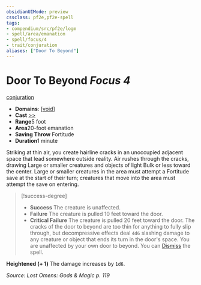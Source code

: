 ```yaml
---
obsidianUIMode: preview
cssclass: pf2e,pf2e-spell
tags:
- compendium/src/pf2e/logm
- spell/area/emanation
- spell/focus/4
- trait/conjuration
aliases: ["Door To Beyond"]
---
```

# Door To Beyond *Focus 4*   
[conjuration](/rules/traits/conjuration.md)  

- **Domains**: [[void](/compendium/setting/domains.md#Void)]
- **Cast** [>>](/rules/core-rulebook/chapter-9-playing-the-game.md#Actions "Two-Action") 
- **Range**5 foot
- **Area**20-foot emanation
- **Saving Throw** Fortitude
- **Duration**1 minute

Striking at thin air, you create hairline cracks in an unoccupied adjacent space that lead somewhere outside reality. Air rushes through the cracks, drawing Large or smaller creatures and objects of light Bulk or less toward the center. Large or smaller creatures in the area must attempt a Fortitude save at the start of their turn; creatures that move into the area must attempt the save on entering.

> [!success-degree] 
> - **Success** The creature is unaffected.
> - **Failure** The creature is pulled 10 feet toward the door.
> - **Critical Failure** The creature is pulled 20 feet toward the door. The cracks of the door to beyond are too thin for anything to fully slip through, but decompressive effects deal `4d6` slashing damage to any creature or object that ends its turn in the door's space. You are unaffected by your own door to beyond. You can [Dismiss](/rules/actions/dismiss.md) the spell.

**Heightened (+ 1)** The damage increases by `1d6`.

*Source: Lost Omens: Gods & Magic p. 119*